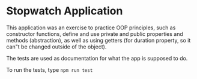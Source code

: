 # Stopwatch Application

This application was an exercise to practice OOP principles, such as constructor functions, define and use private and public properties and methods (abstraction), as well as using getters (for duration property, so it can"t be changed outside of the object).

The tests are used as documentation for what the app is supposed to do.

To run the tests, type `npm run test`
